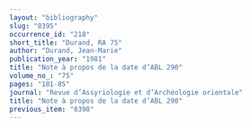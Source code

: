 ```yaml
---
layout: "bibliography"
slug: "8395"
occurrence_id: "218"
short_title: "Durand, RA 75"
author: "Durand, Jean-Marie"
publication_year: "1981"
title: "Note à propos de la date d’ABL 290"
volume_no_: "75"
pages: "181-85"
journal: "Revue d’Assyriologie et d’Archéologie orientale"
title: "Note à propos de la date d’ABL 290"
previous_item: "8398"
---
```

